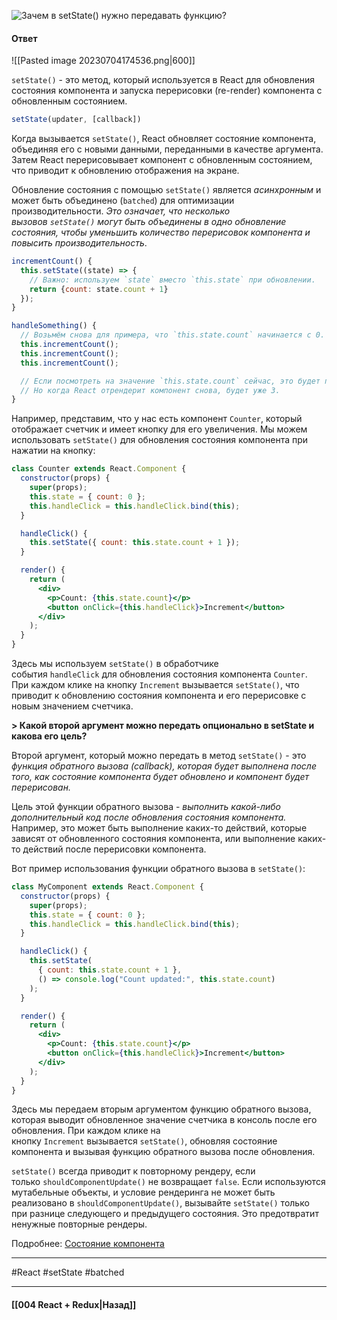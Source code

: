 ![Зачем в `setState()` нужно передавать функцию?](https://youtu.be/GZUy2i6QN7o?t=627)

#### Ответ

![[Pasted image 20230704174536.png|600]]

`setState()` - это метод, который используется в React для обновления состояния компонента и запуска перерисовки (re-render) компонента с обновленным состоянием.

```jsx
setState(updater, [callback])
```

Когда вызывается `setState()`, React обновляет состояние компонента, объединяя его с новыми данными, переданными в качестве аргумента. Затем React перерисовывает компонент с обновленным состоянием, что приводит к обновлению отображения на экране.

Обновление состояния с помощью `setState()` является *асинхронным* и может быть объединено (`batched`) для оптимизации производительности. *Это означает, что несколько вызовов `setState()` могут быть объединены в одно обновление состояния, чтобы уменьшить количество перерисовок компонента и повысить производительность*.

```jsx
incrementCount() {
  this.setState((state) => {
    // Важно: используем `state` вместо `this.state` при обновлении.
    return {count: state.count + 1}
  });
}

handleSomething() {
  // Возьмём снова для примера, что `this.state.count` начинается с 0.
  this.incrementCount();
  this.incrementCount();
  this.incrementCount();

  // Если посмотреть на значение `this.state.count` сейчас, это будет по-прежнему 0.
  // Но когда React отрендерит компонент снова, будет уже 3.
}
```

Например, представим, что у нас есть компонент `Counter`, который отображает счетчик и имеет кнопку для его увеличения. Мы можем использовать `setState()` для обновления состояния компонента при нажатии на кнопку:

```jsx
class Counter extends React.Component {
  constructor(props) {
    super(props);
    this.state = { count: 0 };
    this.handleClick = this.handleClick.bind(this);
  }

  handleClick() {
    this.setState({ count: this.state.count + 1 });
  }

  render() {
    return (
      <div>
        <p>Count: {this.state.count}</p>
        <button onClick={this.handleClick}>Increment</button>
      </div>
    );
  }
}
```

Здесь мы используем `setState()` в обработчике события `handleClick` для обновления состояния компонента `Counter`. При каждом клике на кнопку `Increment` вызывается `setState()`, что приводит к обновлению состояния компонента и его перерисовке с новым значением счетчика.

**> Какой второй аргумент можно передать опционально в setState и какова его цель?**

Второй аргумент, который можно передать в метод `setState()` - это *функция обратного вызова (callback), которая будет выполнена после того, как состояние компонента будет обновлено и компонент будет перерисован.*

Цель этой функции обратного вызова - *выполнить какой-либо дополнительный код после обновления состояния компонента.* Например, это может быть выполнение каких-то действий, которые зависят от обновленного состояния компонента, или выполнение каких-то действий после перерисовки компонента.

Вот пример использования функции обратного вызова в `setState()`:

```jsx
class MyComponent extends React.Component {
  constructor(props) {
    super(props);
    this.state = { count: 0 };
    this.handleClick = this.handleClick.bind(this);
  }

  handleClick() {
    this.setState(
      { count: this.state.count + 1 },
      () => console.log("Count updated:", this.state.count)
    );
  }

  render() {
    return (
      <div>
        <p>Count: {this.state.count}</p>
        <button onClick={this.handleClick}>Increment</button>
      </div>
    );
  }
}
```

Здесь мы передаем вторым аргументом функцию обратного вызова, которая выводит обновленное значение счетчика в консоль после его обновления. При каждом клике на кнопку `Increment` вызывается `setState()`, обновляя состояние компонента и вызывая функцию обратного вызова после обновления.

`setState()` всегда приводит к повторному рендеру, если только `shouldComponentUpdate()` не возвращает `false`. Если используются мутабельные объекты, и условие рендеринга не может быть реализовано в `shouldComponentUpdate()`, вызывайте `setState()` только при разнице следующего и предыдущего состояния. Это предотвратит ненужные повторные рендеры.

Подробнее: [Состояние компонента](https://ru.legacy.reactjs.org/docs/faq-state.html)

____
#React #setState #batched 

____

#### [[004 React + Redux|Назад]]